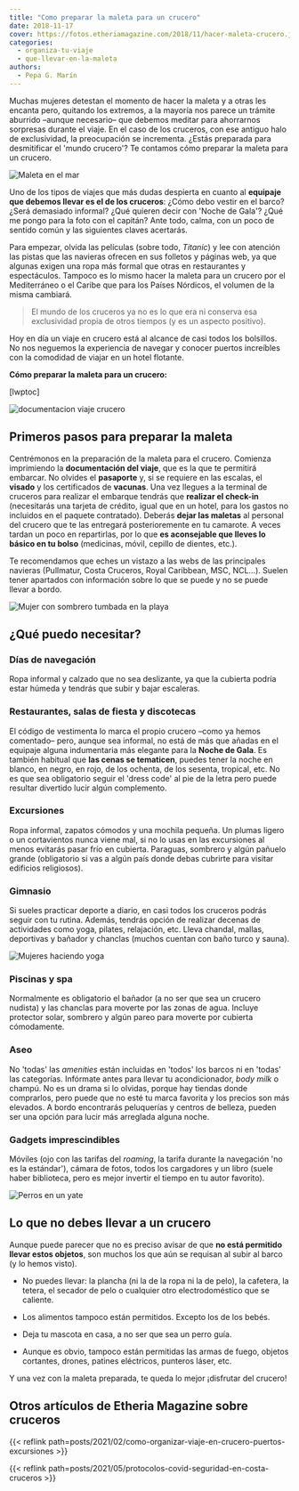 ```yaml
---
title: "Como preparar la maleta para un crucero"
date: 2018-11-17
cover: https://fotos.etheriamagazine.com/2018/11/hacer-maleta-crucero.jpg
categories: 
  - organiza-tu-viaje
  - que-llevar-en-la-maleta
authors: 
  - Pepa G. Marín
---
```


Muchas mujeres detestan el momento de hacer la maleta y a otras les encanta pero, 
quitando los extremos, a la mayoría nos parece un trámite aburrido –aunque necesario– 
que debemos meditar para ahorrarnos sorpresas durante el viaje. En el caso de los 
cruceros, con ese antiguo halo de exclusividad, la preocupación se incrementa. ¿Estás 
preparada para desmitificar el 'mundo crucero'? Te contamos cómo preparar la maleta para 
un crucero. 

![Maleta en el mar](https://fotos.etheriamagazine.com/2018/11/hacer-maleta-crucero.jpg "Piensa bien cómo hacer la maleta para un crucero para no cargar de más.")

Uno de los tipos de viajes que más dudas despierta en cuanto al **equipaje que debemos 
llevar es el de los cruceros**: ¿Cómo debo vestir en el barco? ¿Será demasiado informal? 
¿Qué quieren decir con 'Noche de Gala'? ¿Qué me pongo para la foto con el capitán? Ante 
todo, calma, con un poco de sentido común y las siguientes claves acertarás. 

Para empezar, olvida las películas (sobre todo, _Titanic_) y lee con atención las pistas 
que las navieras ofrecen en sus folletos y páginas web, ya que algunas exigen una ropa 
más formal que otras en restaurantes y espectáculos. Tampoco es lo mismo hacer la maleta 
para un crucero por el Mediterráneo o el Caribe que para los Países Nórdicos, el volumen 
de la misma cambiará. 

> El mundo de los cruceros ya no es lo que era ni conserva esa exclusividad propia de 
> otros tiempos (y es un aspecto positivo). 

Hoy en día un viaje en crucero está al alcance de casi todos los bolsillos. No nos 
neguemos la experiencia de navegar y conocer puertos increíbles con la comodidad de 
viajar en un hotel flotante. 

**Cómo preparar la maleta para un crucero:** 

\[lwptoc\]

![documentacion viaje crucero](https://fotos.etheriamagazine.com/2018/11/passport-2642172_1280.jpg "Nunca olvides el pasaporte.")

## Primeros pasos para preparar la maleta

Centrémonos en la preparación de la maleta para el crucero. Comienza imprimiendo la 
**documentación del viaje**, que es la que te permitirá embarcar. No olvides el 
**pasaporte** y, si se requiere en las escalas, el **visado** y los certificados de 
**vacunas**. Una vez llegues a la terminal de cruceros para realizar el embarque tendrás 
que **realizar el check-in** (necesitarás una tarjeta de crédito, igual que en un hotel, 
para los gastos no incluidos en el paquete contratado). Deberás **dejar las maletas** al 
personal del crucero que te las entregará posterioremente en tu camarote. A veces tardan 
un poco en repartirlas, por lo que **es aconsejable que lleves lo básico en tu bolso** 
(medicinas, móvil, cepillo de dientes, etc.). 

Te recomendamos que eches un vistazo a las webs de las principales navieras (Pullmatur, 
Costa Cruceros, Royal Caribbean, MSC, NCL…). Suelen tener apartados con información 
sobre lo que se puede y no se puede llevar a bordo. 

![Mujer con sombrero tumbada en la playa](https://fotos.etheriamagazine.com/2018/11/maletas-viajes-cruceros.jpg "No dejes pasar la oportunidad de lucir sombrero (cuanto más grande mejor) cuando viajes a destinos cálidos.")

## ¿Qué puedo necesitar?

### Días de navegación

Ropa informal y calzado que no sea deslizante, ya que la cubierta podría estar húmeda y 
tendrás que subir y bajar escaleras. 

### Restaurantes, salas de fiesta y discotecas

El código de vestimenta lo marca el propio crucero –como ya hemos comentado– pero, 
aunque sea informal, no está de más que añadas en el equipaje alguna indumentaria más 
elegante para la **Noche de Gala**. Es también habitual que **las cenas se tematicen**, 
puedes tener la noche en blanco, en negro, en rojo, de los ochenta, de los sesenta, 
tropical, etc. No es que sea obligatorio seguir el 'dress code' al pie de la letra pero 
puede resultar divertido lucir algún complemento. 

### Excursiones

Ropa informal, zapatos cómodos y una mochila pequeña. Un plumas ligero o un cortavientos 
nunca viene mal, si no lo usas en las excursiones al menos evitarás pasar frío en 
cubierta. Paraguas, sombrero y algún pañuelo grande (obligatorio si vas a algún país 
donde debas cubrirte para visitar edificios religiosos). 

### Gimnasio

Si sueles practicar deporte a diario, en casi todos los cruceros podrás seguir con tu 
rutina. Además, tendrás opción de realizar decenas de actividades como yoga, pilates, 
relajación, etc. Lleva chandal, mallas, deportivas y bañador y chanclas (muchos cuentan 
con baño turco y sauna). 

![Mujeres haciendo yoga](https://fotos.etheriamagazine.com/2018/11/mujeres-crucero-yoga.jpg "Aprovecha para practicar yoga en cubierta, dedícate un poco de tiempo a ti misma.")

### Piscinas y spa

Normalmente es obligatorio el bañador (a no ser que sea un crucero nudista) y las 
chanclas para moverte por las zonas de agua. Incluye protector solar, sombrero y algún 
pareo para moverte por cubierta cómodamente. 

### Aseo

No 'todas' las _amenities_ están incluidas en 'todos' los barcos ni en 'todas' las 
categorías. Infórmate antes para llevar tu acondicionador, _body milk_ o champú. No es 
un drama si lo olvidas, porque hay tiendas donde comprarlos, pero puede que no esté tu 
marca favorita y los precios son más elevados. A bordo encontrarás peluquerías y centros 
de belleza, pueden ser una opción para lucir más arreglada alguna noche. 

### Gadgets imprescindibles

Móviles (ojo con las tarifas del _roaming_, la tarifa durante la navegación 'no es la 
estándar'), cámara de fotos, todos los cargadores y un libro (suele haber biblioteca, 
pero es mejor invertir el tiempo en tu autor favorito). 

![Perros en un yate](https://fotos.etheriamagazine.com/2018/11/perros-viaje-cruceros.jpg "En los cruceros no se suelen permitir las mascotas.")

## Lo que no debes llevar a un crucero

Aunque puede parecer que no es preciso avisar de que **no está permitido llevar estos 
objetos**, son muchos los que aún se requisan al subir al barco (y lo hemos visto). 

- No puedes llevar: la plancha (ni la de la ropa ni la de pelo), la cafetera, la tetera, 
el secador de pelo o cualquier otro electrodoméstico que se caliente. 

- Los alimentos tampoco están permitidos. Excepto los de los bebés. 

- Deja tu mascota en casa, a no ser que sea un perro guía. 

- Aunque es obvio, tampoco están permitidas las armas de fuego, objetos cortantes, 
drones, patines eléctricos, punteros láser, etc. 

Y una vez con la maleta preparada, te queda lo mejor ¡disfrutar del crucero! 

## Otros artículos de Etheria Magazine sobre cruceros

{{< reflink path=posts/2021/02/como-organizar-viaje-en-crucero-puertos-excursiones >}} 

{{< reflink path=posts/2021/05/protocolos-covid-seguridad-en-costa-cruceros >}}
